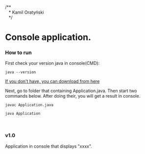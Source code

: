 /** <br/>
&nbsp;&nbsp;&nbsp;\* Kamil Oratyński <br/>
&nbsp;&nbsp;&nbsp;*/

# Console application.

### How to run
First check your version java in console(CMD):
```
java --version
```
[If you don't have, you can download from here](https://www.oracle.com/java/technologies/javase-downloads.html)

Next, go to folder that containing Application.java. Then start two commands below. After doing their, you will get a result in console.
```
javac Application.java
```
```
java Application
```
<br/>

### v1.0
Application in console that displays "xxxx".

